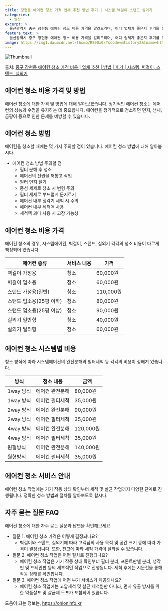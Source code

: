 ```yaml
---
title: 장현동 에어컨 청소 가격 업체 추천 방법 후기 | 시스템 벽걸이 스탠드 실외기
categories:
  - 일상
excerpt: >
  울산광역시 중구 장현동 에어컨 청소 비용 가격을 알려드리며, 어디 업체가 좋은지 후기를 통해 알아보겠습니다. 현재 글에서는 시스템, 벽걸이, 스탠드, 실외기 각각에 대해 청소 비용이 나와 있으니 참고하시면 되겠습니다. 에어컨 분해 청소 방법 보기 👈 클릭셀프 에어컨 청소 방법 보기👈 클릭중구 장현동 에어컨 청소 비용시스템에어컨 방식클리닝방식금액1way 방식에어컨 완전분해80,000원1way 방식에어컨 필터세척35,000원2way 방식에어컨 완전분해90,000원2way 방식에어컨 필터세척35,000원4way 방식에어컨 완전분해120,000원4way 방식에어컨 필터세척35,000원원형방식에어컨 완전분해140,000원원형방식에어컨 필터세척35,000원에어컨 청소 견적 샘플 보기 👈 클릭에어컨 냄새의 원인에어컨..
feature_text: >
  울산광역시 중구 장현동 에어컨 청소 비용 가격을 알려드리며, 어디 업체가 좋은지 후기를 통해 알아보겠습니다. 현재 글에서는 시스템, 벽걸이, 스탠드, 실외기 각각에 대해 청소 비용이 나와 있으니 참고하시면 되겠습니다. 에어컨 분해 청소 방법 보기 👈 클릭셀프 에어컨 청소 방법 보기👈 클릭중구 장현동 에어컨 청소 비용시스템에어컨 방식클리닝방식금액1way 방식에어컨 완전분해80,000원1way 방식에어컨 필터세척35,000원2way 방식에어컨 완전분해90,000원2way 방식에어컨 필터세척35,000원4way 방식에어컨 완전분해120,000원4way 방식에어컨 필터세척35,000원원형방식에어컨 완전분해140,000원원형방식에어컨 필터세척35,000원에어컨 청소 견적 샘플 보기 👈 클릭에어컨 냄새의 원인에어컨..
image: https://img1.daumcdn.net/thumb/R800x0/?scode=mtistory2&fname=https%3A%2F%2Fblog.kakaocdn.net%2Fdn%2FdTxv4Q%2FbtsHxzTcRoA%2FGrXaASiwBK6W7f1QWlKMEK%2Fimg.webp
---
```


![Thumbnail](https://img1.daumcdn.net/thumb/R800x0/?scode=mtistory2&fname=https%3A%2F%2Fblog.kakaocdn.net%2Fdn%2FdTxv4Q%2FbtsHxzTcRoA%2FGrXaASiwBK6W7f1QWlKMEK%2Fimg.webp)

<p>출처: <a href="https://onioninfo.kr/entry/%EC%A4%91%EA%B5%AC-%EC%9E%A5%ED%98%84%EB%8F%99-%EC%97%90%EC%96%B4%EC%BB%A8-%EC%B2%AD%EC%86%8C-%EA%B0%80%EA%B2%A9-%EB%B9%84%EC%9A%A9-%EC%97%85%EC%B2%B4-%EC%B6%94%EC%B2%9C-%EB%B0%A9%EB%B2%95-%ED%9B%84%EA%B8%B0-%EC%8B%9C%EC%8A%A4%ED%85%9C-%EB%B2%BD%EA%B1%B8%EC%9D%B4-%EC%8A%A4%ED%83%A0%EB%93%9C-%EC%8B%A4%EC%99%B8%EA%B8%B0" rel="dofollow">중구 장현동 에어컨 청소 가격 비용 | 업체 추천 | 방법 | 후기 | 시스템, 벽걸이, 스탠드, 실외기</a> </p>

## 에어컨 청소 비용 가격 및 방법

에어컨 청소에 대한 가격 및 방법에 대해 알아보겠습니다. 정기적인 에어컨 청소는 에어컨의 성능과 수명을 유지하는 데 중요합니다. 에어컨을
정기적으로 청소하면 먼지, 냄새, 곰팡이 등으로 인한 문제를 예방할 수 있습니다.

## **에어컨 청소 방법**

에어컨을 청소할 때에는 몇 가지 주의할 점이 있습니다. 에어컨 청소 방법에 대해 알아봅시다.

  * 에어컨 청소 방법 주의할 점 
    * 필터 분해 후 청소
    * 에어컨의 전원을 꺼놓고 작업
    * 필터 먼지 털기
    * 중성 세제로 청소 시 변형 주의
    * 필터 세제로 부드럽게 문지르기
    * 에어컨 내부 냉각기 세척 시 주의
    * 에어컨 내부 세척액 사용
    * 세척액 과다 사용 시 고장 가능성

## **에어컨 청소 비용 가격**

에어컨 청소의 경우, 시스템에어컨, 벽걸이, 스탠드, 실외기 각각의 청소 비용이 다르게 책정되어 있습니다.

**에어컨 종류** | **서비스 내용** | **가격**  
---|---|---  
벽걸이 가정용 | 청소 | 60,000원  
벽걸이 업소용 | 청소 | 60,000원  
스탠드 가정용(일반) | 청소 | 110,000원  
스탠드 업소용(25평 이하) | 청소 | 80,000원  
스탠드 업소용(25평 이상) | 청소 | 90,000원  
실외기 일반형 | 청소 | 40,000원  
실외기 멀티형 | 청소 | 60,000원  
  
## **에어컨 청소 시스템별 비용**

청소 방식에 따라 시스템에어컨의 완전분해와 필터세척 등 각각의 비용이 정해져 있습니다.

**방식** | **청소 내용** | **금액**  
---|---|---  
1way 방식 | 에어컨 완전분해 | 80,000원  
1way 방식 | 에어컨 필터세척 | 35,000원  
2way 방식 | 에어컨 완전분해 | 90,000원  
2way 방식 | 에어컨 필터세척 | 35,000원  
4way 방식 | 에어컨 완전분해 | 120,000원  
4way 방식 | 에어컨 필터세척 | 35,000원  
원형방식 | 에어컨 완전분해 | 140,000원  
원형방식 | 에어컨 필터세척 | 35,000원  
  
## **에어컨 청소 서비스 안내**

에어컨 청소 작업에는 기기 작동 상태 확인부터 세척 및 살균 작업까지 다양한 단계로 진행됩니다. 정확한 청소 방법과 절차를 알아보도록
합시다.

## **자주 묻는 질문 FAQ**

에어컨 청소에 대한 자주 묻는 질문과 답변을 확인해보세요.

  * 질문 1. 에어컨 청소 가격은 어떻게 결정되나요? 
    * 벽걸이와 스탠드, 실외기에 따라 고객님의 사용 목적 및 공간 크기 등에 따라 가격이 결정됩니다. 또한, 천고에 따라 세척 가격이 달라질 수 있습니다.
  * 질문 2. 에어컨 청소 작업은 어떤 절차로 진행되나요? 
    * 에어컨 청소 작업은 기기 작동 상태 확인부터 필터 분리, 프론트판넬 분리, 냉각핀 및 드레인판 등의 세부적인 작업으로 진행됩니다. 세척 후에는 시운전을 통해 작동 상태를 확인합니다.
  * 질문 3. 에어컨 청소 작업에 어떤 부가 서비스가 제공되나요? 
    * 에어컨 청소 작업에는 고압세척 및 살균 세척뿐만 아니라, 먼지 유출 방지를 위한 약품살포 및 살균제 도포가 포함되어 있습니다.

 

도움이 되는 정보는, <a href="https://onioninfo.kr" rel="dofollow">https://onioninfo.kr</a>


